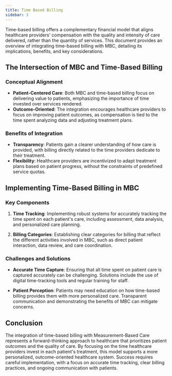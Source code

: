 ```yaml
---
title: Time Based Billing
sidebar: 3
---
```



Time-based billing offers a complementary financial model that aligns healthcare providers’ compensation with the quality and intensity of care delivered, rather than the quantity of services. This document provides an overview of integrating time-based billing with MBC, detailing its implications, benefits, and key considerations.

## The Intersection of MBC and Time-Based Billing

### Conceptual Alignment

- **Patient-Centered Care**: Both MBC and time-based billing focus on delivering value to patients, emphasizing the importance of time invested over services rendered.
- **Outcome-Oriented**: The integration encourages healthcare providers to focus on improving patient outcomes, as compensation is tied to the time spent analyzing data and adjusting treatment plans.

### Benefits of Integration

- **Transparency**: Patients gain a clearer understanding of how care is provided, with billing directly related to the time providers dedicate to their treatment.
- **Flexibility**: Healthcare providers are incentivized to adapt treatment plans based on patient progress, without the constraints of predefined service quotas.

## Implementing Time-Based Billing in MBC

### Key Components

1. **Time Tracking**: Implementing robust systems for accurately tracking the time spent on each patient's care, including assessment, data analysis, and personalized care planning.
   
2. **Billing Categories**: Establishing clear categories for billing that reflect the different activities involved in MBC, such as direct patient interaction, data review, and care coordination.

### Challenges and Solutions

- **Accurate Time Capture**: Ensuring that all time spent on patient care is captured accurately can be challenging. Solutions include the use of digital time-tracking tools and regular training for staff.
   
- **Patient Perception**: Patients may need education on how time-based billing provides them with more personalized care. Transparent communication and demonstrating the benefits of MBC can mitigate concerns.

## Conclusion

The integration of time-based billing with Measurement-Based Care represents a forward-thinking approach to healthcare that prioritizes patient outcomes and the quality of care. By focusing on the time healthcare providers invest in each patient's treatment, this model supports a more personalized, outcome-oriented healthcare system. Success requires careful implementation, with a focus on accurate time tracking, clear billing practices, and ongoing communication with patients.
